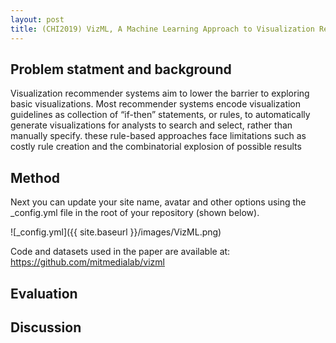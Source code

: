 ```yaml
---
layout: post
title: (CHI2019) VizML, A Machine Learning Approach to Visualization Recommendation
---
```


## Problem statment and background
Visualization recommender systems aim to lower the barrier to exploring basic visualizations. Most recommender systems encode visualization guidelines as collection of “if-then” statements, or rules, to automatically generate visualizations for analysts to search and select, rather than manually specify. these rule-based approaches face limitations such as costly rule creation and the combinatorial explosion of possible results
## Method
Next you can update your site name, avatar and other options using the _config.yml file in the root of your repository (shown below).

![_config.yml]({{ site.baseurl }}/images/VizML.png)

Code and datasets used in the paper are available at: https://github.com/mitmedialab/vizml

## Evaluation

## Discussion

